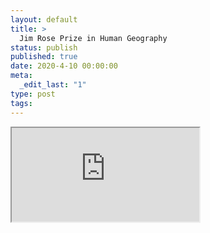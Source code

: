 ```yaml
---
layout: default
title: >
  Jim Rose Prize in Human Geography
status: publish
published: true
date: 2020-4-10 00:00:00
meta:
  _edit_last: "1"
type: post
tags:
---
```

<div  id="qrcode"></div>
<div>
<iframe src="https://researchers.mq.edu.au/en/prizes/jim-rose-prize-in-human-geography">
</iframe>
</div>

<script type="text/javascript" src="{site.baseurl}/js/qr/qrcode.js"></script>
<script type="text/javascript">
new QRCode(document.getElementById("qrcode"), "https://researchers.mq.edu.au/en/prizes/jim-rose-prize-in-human-geography");
</script>
        